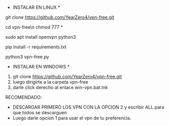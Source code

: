 * INSTALAR EN LINUX *

git clone https://github.com/YearZero4/vpn-free.git

cd vpn-free\n
chmod 777 *

sudo apt install openvpn python3 

pip install -r requirements.txt

python3 vpn-free.py


* INSTALAR EN WINDOWS *
1. git clone https://github.com/YearZero4/vpn-free.git
2. luego dirigirte a la carpeta vpn-free 
3. darle click derecho al enlace win-vpn.bat.lnk



RECOMENDADO:
 * DESCARGAR PRIMERO LOS VPN CON LA OPCION 2 y escribir ALL para que todos se descarguen
 * Luego darle opcion 1 para usar el vpn de tu preferencia.
